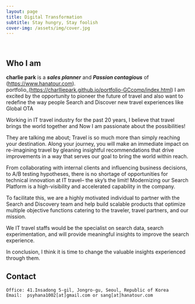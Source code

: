 ```yaml
---
layout: page
title: Digital Transformation
subtitle: Stay hungry, Stay foolish
cover-img: /assets/img/cover.jpg
---
```


<br/>

## Who I am

**charlie park** is a **_sales planner_** and **_Passion contagious_** of (https://www.hanatour.com). portfolio_(https://charlliepark.github.io/portfolio-GCcomp/index.html)
I am excited by the opportunity to pioneer the future of travel and also want to redefine the way people Search and Discover new travel experiences like Global OTA

Working in IT travel industry for the past 20 years, I believe that travel brings the world together and Now I am passionate about the possibilities!

They are talking me about; Travel is so much more than simply reaching your destination. Along your journey, you will make an immediate impact on re-imagining travel by gleaning insightful recommendations that drive improvements in a way that serves our goal to bring the world within reach.

From collaborating with internal clients and influencing business decisions, to A/B testing hypotheses, there is no shortage of opportunities for technical innovation at IT travel– the sky’s the limit! Modernizing our Search Platform is a high-visibility and accelerated capability in the company.

To facilitate this, we are a highly motivated individual to partner with the Search and Discovery team and help build scalable products that optimize multiple objective functions catering to the traveler, travel partners, and our mission.

We IT travel staffs would be the specialist on search data, search experimentation, and will provide meaningful insights to improve the search experience.

In conclusion, I think it is time to change the valuable insights experienced through them.

## Contact

```
Office: 41.Insadong 5-gil, Jongro-gu, Seoul, Republic of Korea
Email:  psyhana1002[at]gmail.com or sang[at]hanatour.com
```
